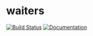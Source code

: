 # waiters

[![Build Status](https://travis-ci.com/fd/waiters.svg?branch=master)](https://travis-ci.com/fd/waiters)
[![Documentation](https://godoc.org/github.com/fd/waiters?status.svg)](http://godoc.org/github.com/fd/waiters)
